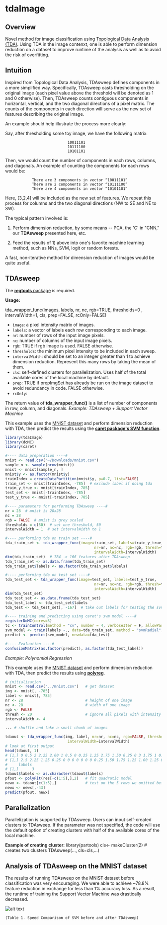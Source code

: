 # tdaImage

## Overview

Novel method for image classification using [Topological Data Analysis
(TDA)](Slides.pdf). Using TDA in the image contenxt, one is able to
perform dimension reduction on a dataset to improve runtime of the
analysis as well as to avoid the risk of overfitting. 

## Intuition

Inspired from Topological Data Analysis, TDAsweep defines components in a more simplified way. Specifically, TDAsweep casts thresholding on the original image (each pixel value above the threshold will be denoted as 1 and 0 otherwise). Then, TDAsweep counts contiguous components in horizontal, vertical, and the two diagonal directions of a pixel matrix. The counts of the components in each direction will serve as the new set of features describing the original image.

An example should help illustrate the process more clearly:

Say, after thresholding some toy image, we have the following matrix:

                                10011101
                                10111100
                                10101101

Then, we would count the number of components in each rows, columns, and diagonals.
An example of counting the components for each rows would be:

                There are 3 components in vector “10011101”
                There are 2 components in vector “10111100”
                There are 4 components in vector “10101101”

Here, [3,2,4] will be included as the new set of features. We repeat this process for columns and the two diagonal directions (NW to SE and NE to SW).

The typical pattern involved is:

1.  Perform dimension reduction, by some means -- PCA, the 'C' in "CNN,"
our **TDAsweep** presented here, etc.

2.  Feed the results of 1) above into one's favorite machine learning
    method, such as NNs, SVM, logit or random forests.

A fast, non-iterative method for dimension reduction of images would be
quite useful.

## TDAsweep

The [**regtools** package](https://github.com/matloff/regtools) is required. 

**Usage:**

tda_wrapper_func(images, labels, nr, nc, rgb=TRUE, thresholds=0 , intervalWidth=1, cls, prep=FALSE, rcOnly=FALSE)

* `image`: a pixel intensity matrix of images. 
* `labels`: a vector of labels each row corresponding to each image. 
* `nr`: number of rows of the input image pixels.
* `nc`: number of columns of the input image pixels.
* `rgb`: TRUE if rgb image is used. FALSE otherwise.
* `thresholds`: the minimum pixel intensity to be included in each sweep. 
* `intervalWidth`: should be set to an integer greater than 1 to achieve dimension reduction. Represent this many rows by taking the mean of them.
* `cls`: self-defined clusters for parallelization. Uses half of the total available cores of the local machine by default.
* `prep`: TRUE if prepImgSet has already be run on the image dataset to avoid redundancy in code. FALSE otherwise.
* `rcOnly`: 


The return value of **tda_wrapper_func()** is a list of number of components in row, column, and diagonals.
*Example: TDAsweep + Support Vector Machine* 

This example uses the [MNIST dataset](http://heather.cs.ucdavis.edu/mnist.csv) and perform dimension reduction with TDA, then predict the results using the  [**caret  package's SVM function**](https://cran.r-project.org/web/packages/caret/index.html). 

```R
library(tdaImage)
library(doMC)
library(caret)

#---- data preparation ----#
mnist <- read.csv("~/Downloads/mnist.csv")
sample_n <- sample(nrow(mnist))
mnist <- mnist[sample_n, ]
mnist$y <- as.factor(mnist$y)
trainIndex = createDataPartition(mnist$y, p=0.7, list=FALSE)
train_set <- mnist[trainIndex, -785]  # exclude label if doing tda
train_y_true <- mnist[trainIndex, 785]
test_set <- mnist[-trainIndex, -785]
test_y_true <- mnist[-trainIndex, 785]

#---- parameters for performing TDAsweep ----#
nr = 28  # mnist is 28x28
nc = 28
rgb = FALSE  # mnist is grey scaled
thresholds = c(50)  # set one threshold, 50
intervalWidth = 1  # set intervalWidth to 1

#---- performing tda on train set ----#
tda_train_set <- tda_wrapper_func(image=train_set, labels=train_y_true, 
                                        nr=nr, nc=nc, rgb=rgb, thresh=thresholds,
                                        intervalWidth=intervalWidth)
dim(tda_train_set)  # 784 -> 166 features after TDAsweep
tda_train_set <- as.data.frame(tda_train_set)
tda_train_set$labels <- as.factor(tda_train_set$labels)

#---- performing tda on test set ----#
tda_test_set <- tda_wrapper_func(image=test_set, labels=test_y_true,
                                        nr=nr, nc=nc, rgb=rgb, thresh=thresholds,
                                        intervalWidth=intervalWidth)
dim(tda_test_set)
tda_test_set <- as.data.frame(tda_test_set)
tda_test_label <- tda_test_set$labels
tda_test <- tda_test_set[, -167]  # take out labels for testing the svm model later

#---- training and predicting using caret's svm model ----#
registerDoMC(cores=3)
tc <- trainControl(method = "cv", number = 4, verboseIter = F, allowParallel = T)
svm_model <- train(labels ~., data=tda_train_set, method = "svmRadial", trControl = tc)
predict <- predict(svm_model, newdata=tda_test)

#---- Evaluation ----#
confusionMatrix(as.factor(predict), as.factor(tda_test_label))
```


*Example: Polynomial Regression* 

This example uses the [MNIST dataset](http://heather.cs.ucdavis.edu/mnist.csv) and perform dimension reduction with TDA, then predict the results using [**polyreg**](http://github.com/matloff/polyreg). 

```R
# initialization
mnist <- read.csv("../mnist.csv")   # get dataset
img <- mnist[, -785]
label <- mnist[, 785]
nr <- 28                            # height of one image
nc <- 28                            # width of one image
rgb <- FALSE
thresh <- 20                        # ignore all pixels with intensity lower than this 
intervalWidth <- 4

... # shuffle and take a small chunk of images

tdaout <- tda_wrapper_func(img, label, nr=nr, nc=nc, rgb=FALSE, thresh=thresh, 
                            intervalWidth=intervalWidth)
# look at first output
head(tdaout, 1)   
# [1,] 0 0.5 2 2.25 2.00 1 0.5 0 0.25 1.25 2.75 1.50 0.25 0 3 1.75 1 0.00 0 0 0
# [1,] 2.5 2.25 1.25 0.25 0 0 0 0 0 0 0 0.25 1.50 1.75 1.25 1.00 1.25 0 0 0 0
#     labels
# [1,]      3
tdaout$labels <- as.character(tdaout$labels)
pfout <- polyFit(res[-c(1:5),],2)   # fit quadratic model
newx <- tdaout[c(1:5),]             # test on the 5 rows we omitted before
newx <- newx[,-43] 
predict(pfout, newx)

```

## Parallelization
Parallelization is supported by TDAsweep. Users can input self-created clusters to TDAsweep. If the parameter was not specified, the code will use the default option of creating clusters with half of the available cores of the local machine.

**Example of creating cluster:**
library(partools)
cls<- makeCluster(2)  # creates two clusters
TDAsweep(…, cls=cls,…)

## Analysis of TDAsweep on the MNIST dataset

The results of running TDAsweep on the MNIST dataset before classification was very encouraging. We were able to achieve ~78.8% feature reduction in exchange for less than 1% accuracy loss. As a result, the runtime of training the Support Vector Machine was drastically decreased.

![alt text](https://github.com/matloff/tdaImage/tree/tdapar/table.jpg)

    (Table 1. Speed Comparison of SVM before and after TDAsweep)




